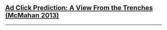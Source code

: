 [Ad Click Prediction: A View From the Trenches (McMahan 2013)](https://static.googleusercontent.com/media/research.google.com/en//pubs/archive/41159.pdf)
-------------------------------------------------------------------------------
-------------------------------------------------------------------------------